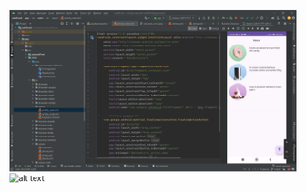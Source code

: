 ![alt text](https://github.com/revaile/cafeDroid/blob/master/Cuplikan%20layar%202024-10-12%20135442.png?raw=true)
![alt text](?raw=true)

